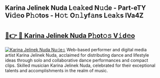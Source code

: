 ## Karina Jelinek Nuda L𝚎a𝚔ed N𝚞𝚍e - Part-eTY Vi𝚍𝚎o P𝚑𝚘tos - H𝚘𝚝 O𝚗𝚕yf𝚊ns L𝚎a𝚔s lVa4Z

# <h2><a href="http://kf2oi0y.oniu.top/?m=Karina+Jelinek+Nuda">🔗👉 🔴 Karina Jelinek Nuda P𝚑ot𝚘𝚜 V𝚒d𝚎o</a></h2>

[![Karina Jelinek Nuda Nu𝚍e𝚜](https://i.imgur.com/0qMVB7G.gif)](http://kf2oi0y.oniu.top/?m=Karina+Jelinek+Nuda)
Web-based performer and digital media artist Karina Jelinek Nuda, acclaimed for distributing dance and lifestyle ideas through solo and collaborative dance performances and compact clips. Skilled musician Karina Jelinek Nuda, celebrated for their exceptional talents and accomplishments in the realm of music.  
